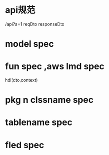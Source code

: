 


# api规范

/api?a=1
reqDto
responseDto

# model spec
# fun spec ,aws lmd spec

hdl(dto,context)


# pkg n clssname  spec

# tablename spec

# fled spec




